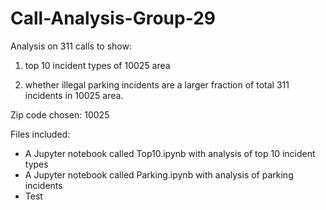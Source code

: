 # Call-Analysis-Group-29

Analysis on 311 calls to show:

1. top 10 incident types of 10025 area

2. whether illegal parking incidents are a larger fraction of total 311 incidents in 10025 area.

Zip code chosen: 10025

Files included:
* A Jupyter notebook called Top10.ipynb with analysis of top 10 incident types
* A Jupyter notebook called Parking.ipynb with analysis of parking incidents
* Test
